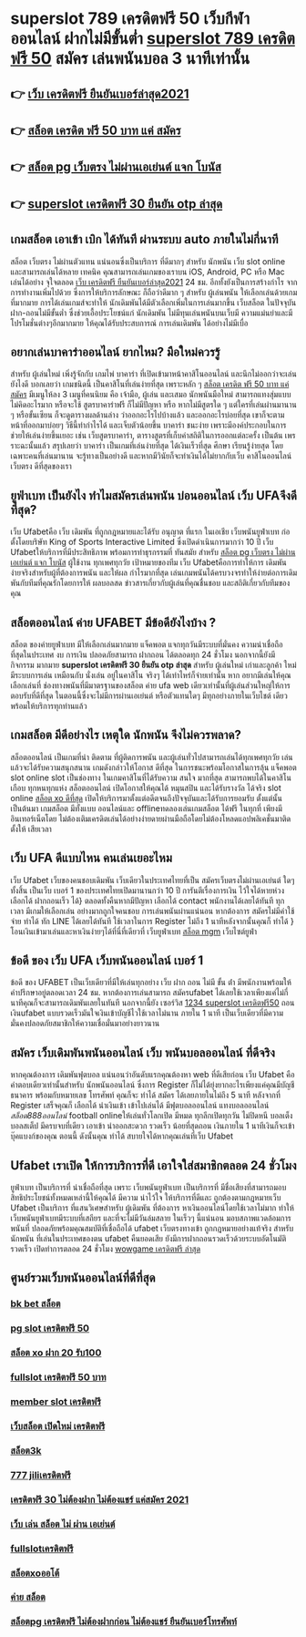 # superslot 789 เครดิตฟรี 50  เว็บกีฬาออนไลน์ ฝากไม่มีขั้นต่ำ [superslot 789 เครดิตฟรี 50](https://mabet.net/register/) สมัคร เล่นพนันบอล  3 นาทีเท่านั้น

## 👉 [เว็บ เครดิตฟรี ยืนยันเบอร์ล่าสุด2021](https://mabet.net/register/)
## 👉 [สล็อต เครดิต ฟรี 50 บาท แค่ สมัคร](https://mabet.net/credit-free-50/)
## 👉 [สล็อต pg เว็บตรง ไม่ผ่านเอเย่นต์ แจก โบนัส](https://mabet.net/20-free-100/)
## 👉 [superslot เครดิตฟรี 30 ยืนยัน otp ล่าสุด](https://mabet.net/credit-free-50/)

## เกมสล็อต  เอาเข้า  เบิก ได้ทันที ผ่านระบบ auto ภายในไม่กี่นาที 

สล็อต เว็บตรง ไม่ผ่านตัวแทน แน่นอนซึ่งเป็นบริการ ที่ดีมากๆ  สำหรับ นักพนัน เว็บ slot online และสามารถเล่นได้หลาย เทคนิค  คุณสามารถเล่นเกมของเราบน iOS, Android, PC หรือ Mac เล่นได้อย่าง จุใจตลอด [เว็บ เครดิตฟรี ยืนยันเบอร์ล่าสุด2021](https://mabet.net/credit-free-50/) 24 ชม. อีกทั้งยังเป็นการสร้างกำไร จากการทำงานเพิ่มไปด้วย ซึ่งการให้บริการลักษณะ ก็ถือว่าดีมาก ๆ สำหรับ ผู้เล่นพนัน ให้เลือกเล่นด้วยเกมที่มากมาย การได้เล่นเกมส์จะทำให้  นักเดิมพันได้มีตัวเลือกเพิ่มในการเล่นมากขึ้น เว็บสล็อต ในปัจจุบันฝาก-ถอนไม่มีขั้นต่ำ ซึ่งช่วยเอื้อประโยชน์แก่  นักเดิมพัน  ไม่มีทุนเล่นพนันบนเว็บมี ความแม่นยำและมีโปรโมชั่นต่างๆอีกมากมาย ให้คุณได้รับประสบการณ์  การเล่นเดิมพัน ได้อย่างไม่มีเบื่อ

## อยากเล่นบาคาร่าออนไลน์  ยากไหม? มือใหม่ควรรู้

สำหรับ ผู้เล่นใหม่   เพิ่งรู้จักกับ เกมไพ่ บาคาร่า ที่เปิดเข้ามาหน้าคาสิโนออนไลน์ และนึกไม่ออกว่าจะเล่นยังไงดี บอกเลยว่า เกมชนิดนี้ เป็นคาสิโนที่เล่นง่ายที่สุด เพราะหลัก ๆ [สล็อต เครดิต ฟรี 50 บาท แค่ สมัคร](https://mabet.net/20-free-100/) มีเมนูให้ลง 3 เมนูที่คนนิยม คือ เจ้ามือ, ผู้เล่น และเสมอ  นักพนันมือใหม่   สามารถแทงสุ่มแบบไม่คิดอะไรมาก  หรือจะใช้ สูตรบาคาร่าฟรี ก็ไม่มีปัญหา หรือ หากไม่มีสูตรใด ๆ แต่ใครที่เล่นผ่านมานาน ๆ หรือขั้นเซียน ก็จะดูตารางผลด้านล่าง ว่าออกอะไรไปบ้างแล้ว และออกอะไรบ่อยที่สุด เขาก็จะตามหน้าที่ออกมาบ่อยๆ วิธีนี้ทำกำไรได้ และเจ็บตัวน้อยขึ้น บาคาร่า  ชนะง่าย เพราะมีองค์ประกอบในการช่วยให้เล่นง่ายขึ้นเยอะ เช่น เว็บสูตรบาคาร่า, ตารางสูตรที่เก็บค่าสถิติในการออกแต่ละครั้ง เป็นต้น เพรราะฉะนั้นแล้ว สรุปเลยว่า บาคาร่า เป็นเกมที่เล่นง่ายที่สุด ได้เงินเร็วที่สุด ศึกษา เรียนรู้ง่ายสุด โดยเฉพาะคนที่เล่นมานาน จะรู้ทางเป็นอย่างดี และหากมีวินัยก็จะทำเงินได้ไม่ยากกับเว็บ คาสิโนออนไลน์เว็บตรง ดีที่สุดของเรา



## ยูฟ่าเบท เป็นยังไง ทำไมสมัครเล่นพนัน บ่อนออนไลน์ เว็บ UFAจึงดีที่สุด?

 เว็บ Ufabetคือ  เว็บ  เดิมพัน ที่ถูกกฎหมายและได้รับ อนุญาต ที่แรก  ในเอเชีย  เว็บพนันยูฟ่าเบท  ก่อตั้งโดยบริษัท King of Sports Interactive Limited ซึ่งเปิดดำเนินการมากว่า 10 ปี เว็บ Ufabetให้บริการที่มีประสิทธิภาพ พร้อมการทำธุรกรรมที่ ทันสมัย สำหรับ [สล็อต pg เว็บตรง ไม่ผ่านเอเย่นต์ แจก โบนัส](https://mabet.net/credit-free-50/) ผู้ใช้งาน ทุกเพศทุกวัย เป้าหมายของทีม เว็บ Ufabetคือการทำให้การ เดิมพัน ง่ายจริงสำหรับผู้ที่ต้องการพนัน และให้ผล กำไรมากที่สุด เล่นเกมพนันได้ครบวงจรทำให้ง่ายต่อการเดิมพันกับทีมที่คุณรักโดยการให้ ผลบอลสด ข่าวสารเกี่ยวกับผู้เล่นที่คุณชื่นชอบ และสถิติเกี่ยวกับทีมของคุณ


## สล็อตออนไลน์ ค่าย UFABET มีข้อดียังไงบ้าง ?

สล็อต ของค่ายยูฟ่าเบท  มีให้เลือกเล่นมากมาย  แจ็คพอต แจกทุกวันมีระบบที่มั่นคง  ความน่าเชื่อถือ ที่สุดในประเทศ  งบ การเงิน  ปลอดภัยสามารถ ฝากถอน ได้ตลอดทุก 24 ชั่วโมง นอกจากนี้ยังมีกิจกรรม  มากมาย **superslot เครดิตฟรี 30 ยืนยัน otp ล่าสุด** สำหรับ ผู้เล่นใหม่ เก่าและลูกค้า ใหม่ มีระบบการเล่น เหมือนกับ  นั่งเล่น อยู่ในคาสิโน  จริงๆ ได้เท่าไหร่ก็จ่ายเท่านั้น หาก อยากมีเล่นให้คุณเลือกเล่นที่ ช่องทางพนันที่มีมาตรฐานของสล็อต ค่าย ufa web เดียวเท่านั้นที่ผู้เล่นส่วนใหญ่ให้การตอบรับที่ดีที่สุด ในตอนนี้ซึ่งจะไม่มีการผ่านเอเย่นต์ หรือตัวแทนใดๆ มีทุกอย่างภายในเว็บไชต์ เดียวพร้อมให้บริการทุกท่านแล้ว


##  เกมสล็อต มีดีอย่างไร เหตุใด  นักพนัน จึงไม่ควรพลาด?

 สล็อตออนไลน์ เป็นเกมที่น่า ติดตาม ที่ผู้ติดการพนัน และผู้เล่นทั่วไปสามารถเล่นได้ทุกเพศทุกวัย เล่นแล้วจะได้รับความสนุกสนาน เกมดังกล่าวให้โอกาส ดีที่สุด ในการชนะพร้อมโอกาสในการลุ้น แจ็คพอต  slot online slot  เป็นช่องทาง ในเกมคาสิโนที่ได้รับความ สนใจ มากที่สุด สามารถพบได้ในคาสิโนเกือบ ทุกหนทุกแห่ง  สล็อตออนไลน์ เปิดโอกาสให้คุณได้ หมุนสปิน และได้รับรางวัล ได้จริง slot online [สล็อต xo ดีที่สุด](https://member.mabet.net/?action=login) เปิดให้บริการมาตั้งแต่อดีตจนถึงปัจจุบันและได้รับการยอมรับ ตั้งแต่นั้นเป็นต้นมา เกมสล็อต มีทั้งแบบ ออนไลน์และ offlineทดลองเล่นเกมสล็อต ได้ฟรี ในทุกที่ เพียงมีอินเทอร์เน็ตโดย ไม่ต้องเติมเครดิตเล่นได้อย่างง่ายดายผ่านมือถือโดยไม่ต้องโหลดแอปพลิเคชั่นมาติดตั้งให้ เสียเวลา 


## เว็บ UFA  ดีแบบไหน คนเล่นเยอะไหม

 เว็บ Ufabet เว็บของคนชอบเดิมพัน เว็บเดียวในประเทศไทยที่เป็น สมัครเว็บตรงไม่ผ่านเอเย่นต์   ใดๆทั้งสิ้น เป็นเว็บ เบอร์ 1 ของประเทศไทยเปิดมานานกว่า 10 ปี การันตีเรื่องการเงิน ไว้ใจได้หายห่วง  เลือกได้ ฝากถอนเร็ว ได้} ตลอดทั้งคืนหากมีปัญหา เลือกได้  contact พนักงานได้เลยได้ทันที ทุกเวลา  มีเกมให้เลือกเล่น อย่างมากถูกใจคนชอบ การเล่นพนันผ่านแน่นอน หากต้องการ  สมัครไม่มีค่าใช้จ่าย ทำได้ ทัก LINE  ได้เลยได้ทันที ใช้เวลาในการ Register ไม่ถึง 1 นาทีหลังจากนั้นคุณก็ ทำได้ } โอนเงินเข้ามาเล่นและหาเงินง่ายๆได้ที่นี่ที่เดียวที่ เว็บยูฟ่าเบท [สล็อต mgm](https://mabet.net/20-free-100/) เว็บไซต์ยูฟ่า


## ข้อดี ของ เว็บ UFA เว็บพนันออนไลน์  เบอร์ 1

ข้อดี ของ UFABET เป็นเว็บเดียวที่มีให้เล่นทุกอย่าง  เว็บ ฝาก ถอน ไม่มี ขั้น ต่ํา  มีพนักงานพร้อมให้คำปรึกษาอยู่ตลอดเวลา 24 ชม. หากต้องการเล่นสามารถ สมัครufabet  ได้เลยใช้เวลาเพียงแค่ไม่กี่นาทีคุณก็จะสามารถเดิมพันเลยในทันที นอกจากนี้ยัง เซอร์วิส  [1234 superslot เครดิตฟรี50](https://bio.link/tisawago) ถอนเงินufabet  แบบรวดเร็วมันใจเงินเข้าบัญชีไวใช้เวลาไม่นาน ภายใน 1 นาที เป็นเว็บเดียวที่มีความมั่นคงปลอดภัยสมาชิกให้ความเชื่อมั่นมาอย่างยาวนาน


## สมัคร เว็บเดิมพันพนันออนไลน์  เว็บ พนันบอลออนไลน์ ที่ดีจริง

หากคุณต้องการ   เดิมพันฟุตบอล  แน่นอนว่าอันดับแรกคุณต้องหา web ที่ดีเสียก่อน เว็บ Ufabet คือคำตอบเดียวเท่านั้นสำหรับ นักพนันออนไลน์  ซึ่งการ Register ก็ไม่ได้ยุ่งยากอะไรเพียงแค่คุณมีบัญชีธนาคาร พร้อมกับหมายเลข โทรศัพท์ คุณก็จะ ทำได้ สมัคร ได้เลยภายในไม่ถึง 5 นาที หลังจากที่ Register เสร็จคุณก็ เลือกได้  นำเงินเข้า เข้าไปเล่นได้ มีฟุตบอลออนไลน์ แทงบอลออนไลน์ *สล็อต888ออนไลน์* football onlineให้เล่นทั่วโลกเปิด มีหมด ทุกลีกเปิดทุกวัน ไม่ปิดหนี  บอลเต็ง บอลสเต็ป มีครบจบที่เดียว   เอาเข้า  นำออกสะดวก รวดเร็ว  น้อยที่สุดถอน เงินภายใน 1 นาทีเงินก็จะเข้า บุ๊คแบงก์ของคุณ ตอนนี้ ดังนั้นคุณ ทำได้ สบายใจได้หากคุณเล่นที่เว็บ Ufabet 

## Ufabet  เราเปิด ให้การบริการที่ดี เอาใจใส่สมาชิกตลอด 24 ชั่วโมง

 ยูฟ่าเบท  เป็นบริการที่ น่าเชื่อถือที่สุด  เพราะ เว็บพนันยูฟ่าเบท เป็นบริการที่ มีชื่อเสียงที่สามารถมอบสิทธิประโยชน์ทั้งหมดเหล่านี้ให้คุณได้ มีความ น่าไว้ใจ  ให้บริการที่ดีและ ถูกต้องตามกฎหมายเว็บ Ufabet เป็นบริการ ที่แสนวิเศษสำหรับ ผู้เดิมพัน ที่ต้องการ หาเงินออนไลน์โดยใช้เวลาไม่มาก  ทำให้  เว็บพนันยูฟ่าเบทมีระบบที่เสถียร และที่จะไม่มีวันล่มสลาย ในเร็วๆ นี้แน่นอน มอบสภาพแวดล้อมการ พนันที่ ปลอดภัยพร้อมคุณสมบัติที่เชื่อถือได้  ufabet เว็บตรงทางเข้า  ถูกกฎหมายอย่างแท้จริง สำหรับนักพนัน ที่เล่นในประเทศของตน  ufabet คืนยอดเสีย ยังมีการฝากถอนรวดเร็วด้วยระบบอัตโนมัติ รวดเร็ว เปิดทำการตลอด 24 ชั่วโมง
 [wowgame เครดิตฟรี ล่าสุด](https://mabet.net/)

## ศูนย์รวมเว็บพนันออนไลน์ที่ดีที่สุด

### [bk bet สล็อต](https://atom.io/themes/PG%20เว็บตรง%20%20point%20เครดิตฟรี49%20008%20สล็อต%2020รับ100%20ของแท้%20100%)
### [pg slot เครดิตฟรี 50](https://atom.io/themes/PG%20เว็บตรง%20%20เครดิตฟรี%2020กดรับเอง%20008%20สล็อต%2020รับ100%20ของแท้%20100%)
### [สล็อต xo ฝาก 20 รับ100](https://atom.io/themes/PG%20เว็บตรง%20%20สล็อต%20เว็บตรง%20ฝากถอน%20ไม่มี%20ขั้น%20ต่ํา%20008%20สล็อต%2020รับ100%20ของแท้%20100%)
### [fullslot เครดิตฟรี 50 บาท](https://atom.io/themes/PG%20เว็บตรง%20%20สล็อต%20wallet%20เครดิตฟรี50%20008%20สล็อต%2020รับ100%20ของแท้%20100%)
### [member slot เครดิตฟรี](https://atom.io/themes/PG%20เว็บตรง%20%20เครดิตฟรี%20ไม่ต้องฝาก%20ไม่ต้องแชร์%20แค่สมัคร%20ใหม่ล่าสุด%20008%20สล็อต%2020รับ100%20ของแท้%20100%)
### [เว็บสล็อต เปิดใหม่ เครดิตฟรี](https://atom.io/themes/PG%20เว็บตรง%20%20เครดิตฟรี%20100%20รับ%20ต้น%20ชั่วโมง%20008%20สล็อต%2020รับ100%20ของแท้%20100%)
### [สล็อต3k](https://atom.io/themes/PG%20เว็บตรง%20%20toyสล็อต%20008%20สล็อต%2020รับ100%20ของแท้%20100%)
### [777 jiliเครดิตฟรี](https://atom.io/themes/PG%20เว็บตรง%20%201234%20สล็อต%20008%20สล็อต%2020รับ100%20ของแท้%20100%)
### [เครดิตฟรี 30 ไม่ต้องฝาก ไม่ต้องแชร์ แค่สมัคร 2021](https://atom.io/themes/PG%20เว็บตรง%20%20เว็บสล็อต%20เครดิตฟรี%20100%20ไม่ต้องแชร์%20008%20สล็อต%2020รับ100%20ของแท้%20100%)
### [เว็บ เล่น สล็อต ไม่ ผ่าน เอเย่นต์](https://atom.io/themes/PG%20เว็บตรง%20%20สล็อต%20pg%20ฝาก-ถอน%20true%20wallet%20ไม่มี%20ขั้นต่ำ%20008%20สล็อต%2020รับ100%20ของแท้%20100%)
### [fullslotเครดิตฟรี](https://atom.io/themes/PG%20เว็บตรง%20%20asia999%20เครดิตฟรี%2040%20ล่าสุด%20008%20สล็อต%2020รับ100%20ของแท้%20100%)
### [สล็อตxoออโต้](https://atom.io/themes/PG%20เว็บตรง%20%20สล็อต%20รองรับ%20วอ%20เลท%20008%20สล็อต%2020รับ100%20ของแท้%20100%)
### [ค่าย สล็อต](https://atom.io/themes/PG%20เว็บตรง%20%20ufa1234%20เครดิตฟรี%2050%20008%20สล็อต%2020รับ100%20ของแท้%20100%)
### [สล็อตpg เครดิตฟรี ไม่ต้องฝากก่อน ไม่ต้องแชร์ ยืนยันเบอร์โทรศัพท์](https://atom.io/themes/PG%20เว็บตรง%20%20เข้า%20สู่ระบบ%20สล็อต%206666%20008%20สล็อต%2020รับ100%20ของแท้%20100%)